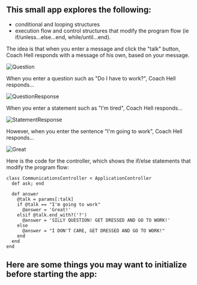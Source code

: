 ## This small app explores the following:
- conditional and looping structures
- execution flow and control structures that modify the program flow (ie if/unless...else...end, while/until...end).


The idea is that when you enter a message and click the "talk" button, Coach Hell responds with a message of his own, based on your message.

![Question](https://user-images.githubusercontent.com/100665876/209419539-b2dd9610-ecfe-46d9-a985-26cb52874c18.jpeg)

When you enter a question such as "Do I have to work?", Coach Hell responds...

![QuestionResponse](https://user-images.githubusercontent.com/100665876/209419770-62ff8746-8a85-4f16-b651-4a4e6f468dad.jpeg)

When you enter a statement such as "I'm tired", Coach Hell responds...

![StatementResponse](https://user-images.githubusercontent.com/100665876/209419899-2071d526-862f-495a-a962-f9944dc837cb.jpeg)

However, when you enter the sentence "I'm going to work", Coach Hell responds...

![Great](https://user-images.githubusercontent.com/100665876/209419993-a5e51eea-ccc8-4abe-9623-e523aee4f876.jpeg)


Here is the code for the controller, which shows the if/else statements that modify the program flow:

```
class CommunicationsController < ApplicationController
  def ask; end

  def answer
    @talk = params[:talk]
    if @talk == "I'm going to work"
      @answer = 'Great!'
    elsif @talk.end_with?('?')
      @answer = 'SILLY QUESTION! GET DRESSED AND GO TO WORK!'
    else
      @answer = "I DON'T CARE, GET DRESSED AND GO TO WORK!"
    end
  end
end
```

## Here are some things you may want to initialize before starting the app:


